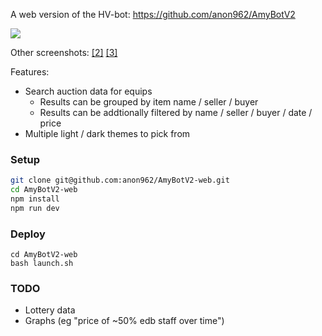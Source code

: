 A web version of the HV-bot: https://github.com/anon962/AmyBotV2

<img src="https://github.com/anon962/AmyBotV2-web/assets/80538688/e73c1ce4-5150-4b28-ab62-bf0a22ef5555">

Other screenshots:
[[2]](https://github.com/anon962/AmyBotV2-web/assets/80538688/f61c11a5-f794-42d4-8dc6-88bcfc2a14aa)
[[3]](https://github.com/anon962/AmyBotV2-web/assets/80538688/4d10ef4a-6292-45cc-9781-323e38af0888)

Features:

-   Search auction data for equips
    -   Results can be grouped by item name / seller / buyer
    -   Results can be addtionally filtered by name / seller / buyer / date / price
-   Multiple light / dark themes to pick from

### Setup

```bash
git clone git@github.com:anon962/AmyBotV2-web.git
cd AmyBotV2-web
npm install
npm run dev
```

### Deploy

```
cd AmyBotV2-web
bash launch.sh
```

### TODO

-   Lottery data
-   Graphs (eg "price of ~50% edb staff over time")

